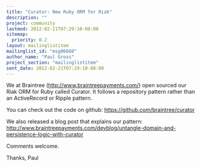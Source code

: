 ```yaml
---
title: "Curator: New Ruby ORM for Riak"
description: ""
project: community
lastmod: 2012-02-21T07:29:10-08:00
sitemap:
  priority: 0.2
layout: mailinglistitem
mailinglist_id: "msg06668"
author_name: "Paul Gross"
project_section: "mailinglistitem"
sent_date: 2012-02-21T07:29:10-08:00
---
```



We at Braintree (http://www.braintreepayments.com/) open sourced our 
Riak ORM for Ruby called Curator. It follows a repository pattern rather 
than an ActiveRecord or Ripple pattern.


You can check out the code on github:
https://github.com/braintree/curator

We also released a blog post that explains our pattern:
http://www.braintreepayments.com/devblog/untangle-domain-and-persistence-logic-with-curator

Comments welcome.

Thanks,
Paul

